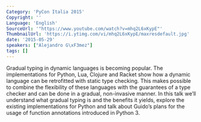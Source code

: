```yaml
---
Category: 'PyCon Italia 2015'
Copyright: ''
Language: 'English'
SourceUrl: '"https://www.youtube.com/watch?v=mhq2L6xKypE"'
ThumbnailUrl: 'https://i.ytimg.com/vi/mhq2L6xKypE/maxresdefault.jpg'
date: '2015-05-29'
speakers: ["Alejandro G\xF3mez"]
tags: []
---
```

Gradual typing in dynamic languages is becoming popular. The implementations for Python, Lua, Clojure and Racket show how a dynamic language can be retrofitted with static type checking. This makes possible to combine the flexibility of these languages with the guarantees of a type checker and can be done in a gradual, non-invasive manner.
In this talk we’ll understand what gradual typing is and the benefits it yields, explore the existing implementations for Python and talk about Guido’s plans for the usage of function annotations introduced in Python 3.
